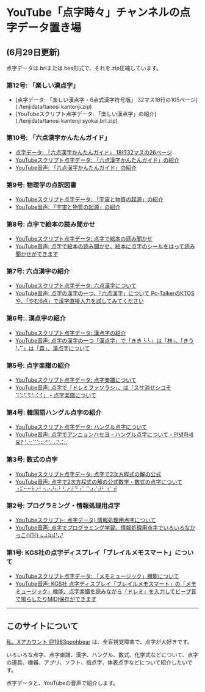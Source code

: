 # YouTube「点字時々」チャンネルの点字データ置き場

## (6月29日更新)

点字データは.brlまたは.bes形式で、それを.zip圧縮しています。

### 第12号: 「楽しい漢点字」

- [点字データ: 「楽しい漢点字 - 6点式漢字符号版」 32マス18行の105ページ](./tenjidata/tanosi kantenji.zip)
- [YouTubeスクリプト点字データ: 「楽しい漢点字」の紹介](./tenjidata/tanosi kantenji syokai.brl.zip)

### 第10号: 「六点漢字かんたんガイド」

- [点字データ: 「六点漢字かんたんガイド」 18行32マスの26ページ](./tenjidata/rokutenkanji-kantan-gaido.brl.zip)
- [YouTubeスクリプト点字データ: 「六点漢字かんたんガイド」の紹介](./tenjidata/rokutenkanji-kantan-gaido-syokai.brl.zip)
- [YouTube音声: 「六点漢字かんたんガイド」の紹介](https://youtu.be/iJJ-iTbGQGs)

### 第9号: 物理学の点訳図書

- [YouTubeスクリプト点字データ: 「宇宙と物質の起源」の紹介](/tenjidata/buturi1.brl.zip)
- [YouTube音声: 「宇宙と物質の起源」の紹介](https://youtu.be/EdEWaeY5Rnk)

### 第8号: 点字で絵本の読み聞かせ

- [YouTubeスクリプト点字データ: 点字で絵本の読み聞かせ](./tenjidata/ehon.brl.zip)
- [YouTube音声: 点字で絵本の読み聞かせ、絵本に点字のシールをはって読み聞かせができます](https://youtu.be/PaHp6hRCKKE?si=-ulSVeFD771z2huG)

### 第7号: 六点漢字の紹介

- [YouTubeスクリプト点字データ: 六点漢字について](./tenjidata/rokutenkanji1.brl.zip)
- [YouTube音声: 点字の漢字の一つ、「六点漢字」について Pc-TalkerのKTOSや、「やむ6点」で漢字直接入力を試してみてください](https://youtu.be/11sk-7IMxCw?si=n5MomBzo69VTjG7s)

### 第6号:. 漢点字の紹介

- [YouTubeスクリプト点字データ: 漢点字の紹介](./tenjidata/kantenji1.brl.zip)
- [YouTube音声: 点字の漢字の一つ「漢点字」で「きき ⠣⠣」は「林」、「きう ⠣⠉」は「森」、漢点字について](https://youtu.be/UCMW8wk2mlQ?si=GIiwUpMrBhdyBSK1)

### 第5号: 点字楽譜の紹介

- [YouTubeスクリプト点字データ: 点字楽譜について](./tenjidata/gakufu1.brl.zip)
- [YouTube音声: 点字で「ドレミファソラシ」、は「スサ消せシコそ ⠹⠱⠫⠻⠳⠪⠺」 - 点字楽譜について](https://youtu.be/749v2Ch6CXA?si=AY5D2QAhOC9imAPM)

### 第4号: 韓国語ハングル点字の紹介

- [YouTubeスクリプト点字データ: ハングル点字について](./tenjidata/hanguru1.brl.zip)
- [YouTube音声: 点字でアンニョンハセヨ - ハングル点字について - 안녕하세요? ⠣⠒⠉⠱⠶⠚⠣⠠⠝⠬⠦](https://youtu.be/KVQ5f7muEcs?si=2To7-x-FnQh0ARum)

### 第3号: 数式の点字

- [YouTubeスクリプト点字データ: 点字で2次方程式の解の公式](./tenjidata/sugakutenji1.brl.zip)
- [YouTube音声: 点字で2次方程式の解の公式数学・数式の点字について ⠰⠭⠒⠒⠷⠔⠃⠢⠔⠜⠦⠃⠣⠔⠼⠙⠰⠁⠉⠴⠌⠼⠃⠰⠁⠾](https://youtu.be/T9SWf2KjA2w?si=i0zrefvrA1FgSs2o)

### 第2号: プログラミング・情報処理用点字

- [YouTubeスクリプト: 点字データ) 情報処理用点字について](./tenjidata/johosyoritenji1.brl.zip)
- [YouTube音声: 点字でプログラミング学習、情報処理用点字でいろいろなかっこ()[]{} ⠦⠴⠷⠾⠣⠜](https://youtu.be/H5CVaNnXHxw?si=y17v4LdLJYwI6TEX)

### 第1号: KGS社の点字ディスプレイ「ブレイルメモスマート」について

- [YouTubeスクリプト点字データ: 「メモミュージック」機能について](./tenjidata/memomusic.brl.zip)
- [YouTube音声: KGS社 点字ディスプレイ「ブレイルメモスマート」の「メモミュージック」機能、点字楽譜を読みながら「ドレミ」を入力してビープ音で鳴らしたりMIDI保存ができます](https://youtu.be/Na4f-G2K9hI?si=D0VRdYXvHMEr3dun)

<div>
<hr>

## このサイトについて

[私、Xアカウント @1983poohbear](https://x.com/1983poohbear) は、全盲視覚障害で、点字が大好きです。

いろいろな点字、点字楽譜、漢字、ハングル、数式、化学式などについて、点字の道具、機器、アプリ、ソフト、指点字、体表点字などについて紹介したいです。

点字データと、YouTubeの音声で紹介します。


</div>


